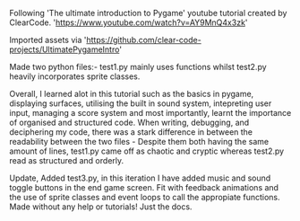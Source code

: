 Following 'The ultimate introduction to Pygame' youtube tutorial created by ClearCode.
'https://www.youtube.com/watch?v=AY9MnQ4x3zk' 

Imported assets via 
'https://github.com/clear-code-projects/UltimatePygameIntro'

Made two python files:- 
test1.py mainly uses functions whilst test2.py heavily incorporates sprite classes.

Overall, 
I learned alot in this tutorial such as the basics in pygame, displaying surfaces, utilising the built in sound system, intepreting user input, managing a score system and most importantly, learnt the importance of organised and structured code. 
When writing, debugging, and deciphering my code, there was a stark difference in between the readability between the two files - Despite them both having the same amount of lines, test1.py came off as chaotic and cryptic whereas test2.py read as structured and orderly.

Update,
Added test3.py, in this iteration I have added music and sound toggle buttons in the end game screen. Fit with feedback animations and the use of sprite classes and event loops to call the appropiate functions. 
Made without any help or tutorials! Just the docs.
